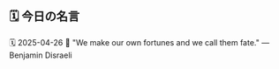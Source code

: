 ## 🗓️ 今日の名言

<!--START_SECTION:quote-->
🗓️ 2025-04-26
💬 "We make our own fortunes and we call them fate." — Benjamin Disraeli
<!--END_SECTION:quote-->
